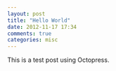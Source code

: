 ```yaml
---
layout: post
title: "Hello World"
date: 2012-11-17 17:34
comments: true
categories: misc
---
```


This is a test post using Octopress.
